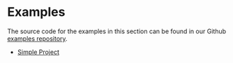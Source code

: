 # Examples

The source code for the examples in this section can be found in our Github [examples repository](https://github.com/garden-io/garden-examples/).

* [Simple Project](./simple-project.md)